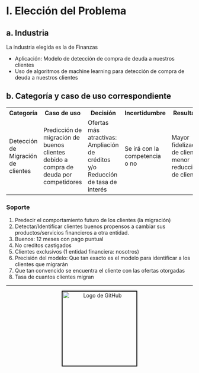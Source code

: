 # I. Elección del Problema
## a. Industria
La industria elegida es la de Finanzas
* Aplicación: Modelo de detección de compra de deuda a nuestros clientes
* Uso de algoritmos de machine learning para detección de compra de deuda a nuestros clientes

## b. Categoría y caso de uso correspondiente

<table>
  <tr>
    <th>Categoría</th>
    <th>Caso de uso</th>
    <th>Decisión</th>
    <th>Incertidumbre</th>
    <th>Resultado</th>
  </tr>
  <tr>
    <td>Detección de Migración de clientes</td>
    <td>Predicción de migración de buenos clientes debido a compra de deuda por competidores</td>
    <td>Ofertas más atractivas: Ampliación de créditos y/o Reducción de tasa de interés</td>
    <td>Se irá con la competencia o no</td>
    <td>Mayor fidelización de clientes, menor reducción de clientes.</td>
  </tr>
</table>

### Soporte

1. Predecir el comportamiento futuro de los clientes (la migración)
2. Detectar/Identificar clientes buenos propensos a cambiar sus productos/servicios financieros a otra entidad.
3. Buenos: 12 meses con pago puntual
4. No creditos castigados
5. Clientes exclusivos (1 entidad financiera: nosotros)
6. Precisión del modelo: Que tan exacto es el modelo para identificar a los clientes que migrarán
7. Que tan convencido  se encuentra el cliente con las ofertas otorgadas
8. Tasa de cuantos clientes migran

****



<p align="center">
  <img src="https://github.githubassets.com/images/modules/logos_page/GitHub-Mark.png" alt="Logo de GitHub" style="width: 200px; height: 200px; border: 2px solid black;">
</p>

